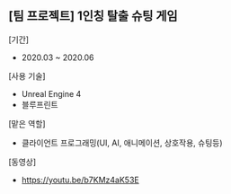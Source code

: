 ## [팀 프로젝트] 1인칭 탈출 슈팅 게임

[기간]
- 2020.03 ~ 2020.06

[사용 기술]
- Unreal Engine 4
- 블루프린트

[맡은 역할]
- 클라이언트 프로그래밍(UI, AI, 애니메이션, 상호작용, 슈팅등)

[동영상]
- https://youtu.be/b7KMz4aK53E
